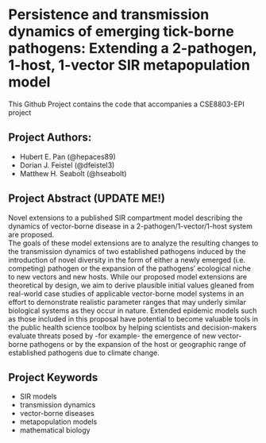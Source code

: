 # Persistence and transmission dynamics of emerging tick-borne pathogens: Extending a 2-pathogen, 1-host, 1-vector SIR metapopulation model

This Github Project contains the code that accompanies a CSE8803-EPI project

## Project Authors:

* Hubert E. Pan (@hepaces89)
* Dorian J. Feistel (@dfeistel3)
* Matthew H. Seabolt (@hseabolt)

## Project Abstract (UPDATE ME!)

Novel extensions to a published SIR compartment model describing the dynamics of vector-borne disease in a 2-pathogen/1-vector/1-host system are proposed.  
The goals of these model extensions are to analyze the resulting changes to the transmission dynamics of two established pathogens induced by the 
introduction of novel diversity in the form of either a newly emerged (i.e. competing) pathogen or the expansion of the pathogens’ ecological niche
 to new vectors and new hosts.  While our proposed model extensions are theoretical by design, we aim to derive plausible initial values gleaned from 
 real-world case studies of applicable vector-borne model systems in an effort to demonstrate realistic parameter ranges that may underly similar 
 biological systems as they occur in nature.  Extended epidemic models such as those included in this proposal have potential to become valuable tools in 
 the public health science toolbox by helping scientists and decision-makers evaluate threats posed by -for example- the emergence of new vector-borne 
 pathogens or by the expansion of  the host or geographic range of established pathogens due to climate change.


## Project Keywords

* SIR models
* transmission dynamics
* vector-borne diseases
* metapopulation models
* mathematical biology

